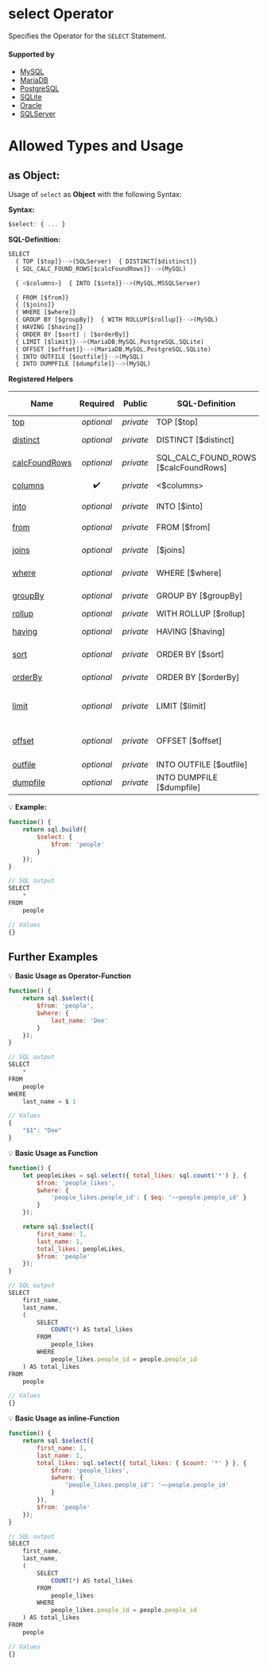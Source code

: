 # select Operator
Specifies the Operator for the `SELECT` Statement.

#### Supported by
- [MySQL](https://dev.mysql.com/doc/refman/5.7/en/select.html)
- [MariaDB](https://mariadb.com/kb/en/library/select/)
- [PostgreSQL](https://www.postgresql.org/docs/9.5/static/sql-select.html)
- [SQLite](https://sqlite.org/lang_select.html)
- [Oracle](https://docs.oracle.com/cd/B19306_01/server.102/b14200/statements_10002.htm)
- [SQLServer](https://docs.microsoft.com/en-us/sql/t-sql/queries/select-transact-sql)

# Allowed Types and Usage

## as Object:

Usage of `select` as **Object** with the following Syntax:

**Syntax:**

```javascript
$select: { ... }
```

**SQL-Definition:**
```javascript
SELECT
  { TOP [$top]}-->(SQLServer)  { DISTINCT[$distinct]}
  { SQL_CALC_FOUND_ROWS[$calcFoundRows]}-->(MySQL)

  { <$columns>}  { INTO [$into]}-->(MySQL,MSSQLServer)

  { FROM [$from]}
  { [$joins]}
  { WHERE [$where]}
  { GROUP BY [$groupBy]}  { WITH ROLLUP[$rollup]}-->(MySQL)
  { HAVING [$having]}
  { ORDER BY [$sort] | [$orderBy]}
  { LIMIT [$limit]}-->(MariaDB,MySQL,PostgreSQL,SQLite)
  { OFFSET [$offset]}-->(MariaDB,MySQL,PostgreSQL,SQLite)
  { INTO OUTFILE [$outfile]}-->(MySQL)
  { INTO DUMPFILE [$dumpfile]}-->(MySQL)
```

**Registered Helpers**

Name|Required|Public|SQL-Definition|Supported by
----|:------:|:----:|--------------|------------
[top](./private/top/)|*optional*|*private*| TOP  [$top]|`SQLServer` 
[distinct](./private/distinct/)|*optional*|*private*| DISTINCT [$distinct]|*Ansi-Standard*
[calcFoundRows](./private/calcFoundRows/)|*optional*|*private*| SQL_CALC_FOUND_ROWS [$calcFoundRows]|`MySQL` 
[columns](./private/columns/)|:heavy_check_mark:|*private*|  <$columns>|*Ansi-Standard*
[into](./private/into/)|*optional*|*private*| INTO  [$into]|`MySQL` `MSSQLServer` 
[from](./private/from/)|*optional*|*private*| FROM  [$from]|*Ansi-Standard*
[joins](./private/joins/)|*optional*|*private*|  [$joins]|*Ansi-Standard*
[where](./private/where/)|*optional*|*private*| WHERE  [$where]|*Ansi-Standard*
[groupBy](./private/groupBy/)|*optional*|*private*| GROUP BY  [$groupBy]|*Ansi-Standard*
[rollup](./private/rollup/)|*optional*|*private*| WITH ROLLUP [$rollup]|`MySQL` 
[having](./private/having/)|*optional*|*private*| HAVING  [$having]|*Ansi-Standard*
[sort](./private/sort/)|*optional*|*private*| ORDER BY  [$sort]|*Ansi-Standard*
[orderBy](./private/orderBy/)|*optional*|*private*| ORDER BY  [$orderBy]|*Ansi-Standard*
[limit](./private/limit/)|*optional*|*private*| LIMIT  [$limit]|`MariaDB` `MySQL` `PostgreSQL` `SQLite` 
[offset](./private/offset/)|*optional*|*private*| OFFSET  [$offset]|`MariaDB` `MySQL` `PostgreSQL` `SQLite` 
[outfile](./private/outfile/)|*optional*|*private*| INTO OUTFILE  [$outfile]|`MySQL` 
[dumpfile](./private/dumpfile/)|*optional*|*private*| INTO DUMPFILE  [$dumpfile]|`MySQL` 

:bulb: **Example:**
```javascript
function() {
    return sql.build({
        $select: {
            $from: 'people'
        }
    });
}

// SQL output
SELECT
    *
FROM
    people

// Values
{}
```

## Further Examples

:bulb: **Basic Usage as Operator-Function**
```javascript
function() {
    return sql.$select({
        $from: 'people',
        $where: {
            last_name: 'Doe'
        }
    });
}

// SQL output
SELECT
    *
FROM
    people
WHERE
    last_name = $ 1

// Values
{
    "$1": "Doe"
}
```

:bulb: **Basic Usage as Function**
```javascript
function() {
    let peopleLikes = sql.select({ total_likes: sql.count('*') }, {
        $from: 'people_likes',
        $where: {
            'people_likes.people_id': { $eq: '~~people.people_id' }
        }
    });

    return sql.$select({
        first_name: 1,
        last_name: 1,
        total_likes: peopleLikes,
        $from: 'people'
    });
}

// SQL output
SELECT
    first_name,
    last_name,
    (
        SELECT
            COUNT(*) AS total_likes
        FROM
            people_likes
        WHERE
            people_likes.people_id = people.people_id
    ) AS total_likes
FROM
    people

// Values
{}
```

:bulb: **Basic Usage as inline-Function**
```javascript
function() {
    return sql.$select({
        first_name: 1,
        last_name: 1,
        total_likes: sql.select({ total_likes: { $count: '*' } }, {
            $from: 'people_likes',
            $where: {
                'people_likes.people_id': '~~people.people_id'
            }
        }),
        $from: 'people'
    });
}

// SQL output
SELECT
    first_name,
    last_name,
    (
        SELECT
            COUNT(*) AS total_likes
        FROM
            people_likes
        WHERE
            people_likes.people_id = people.people_id
    ) AS total_likes
FROM
    people

// Values
{}
```

